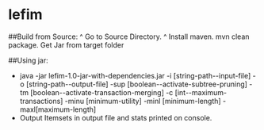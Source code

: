 # lefim

##Build from Source:
^ Go to Source Directory.  ^
 Install maven.
 mvn clean package.
 Get Jar from target folder


##Using jar:
- java -jar lefim-1.0-jar-with-dependencies.jar  -i [string-path--input-file] -o [string-path--output-file] -sup [boolean--activate-subtree-pruning] -tm [boolean--activate-transaction-merging] -c [int--maximum-transactions] -minu [minimum-utility] -minl [minimum-length] -maxl[maximum-length]
- Output Itemsets in output file and stats printed on console.
